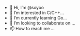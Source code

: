 - 👋 Hi, I’m @soyoo
- 👀 I’m interested in C/C++...
- 🌱 I’m currently learning Go...
- 💞️ I’m looking to collaborate on ...
- 📫 How to reach me ...

<!---
soyoo/soyoo is a ✨ special ✨ repository because its `README.md` (this file) appears on your GitHub profile.
You can click the Preview link to take a look at your changes.
--->
